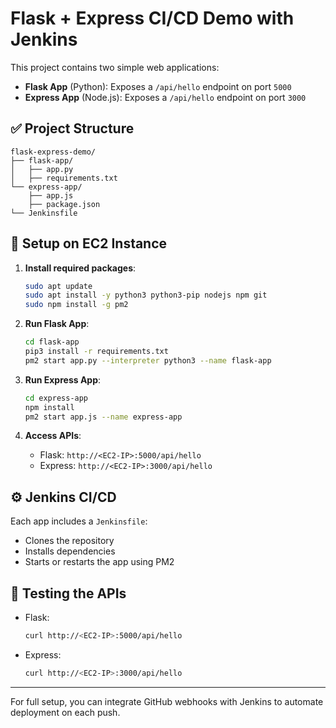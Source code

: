 # Flask + Express CI/CD Demo with Jenkins

This project contains two simple web applications:
- **Flask App** (Python): Exposes a `/api/hello` endpoint on port `5000`
- **Express App** (Node.js): Exposes a `/api/hello` endpoint on port `3000`

## ✅ Project Structure

```
flask-express-demo/
├── flask-app/
│   ├── app.py
│   ├── requirements.txt
└── express-app/
    ├── app.js
    ├── package.json
└── Jenkinsfile   
```

## 🚀 Setup on EC2 Instance

1. **Install required packages**:
   ```bash
   sudo apt update
   sudo apt install -y python3 python3-pip nodejs npm git
   sudo npm install -g pm2
   ```

2. **Run Flask App**:
   ```bash
   cd flask-app
   pip3 install -r requirements.txt
   pm2 start app.py --interpreter python3 --name flask-app
   ```

3. **Run Express App**:
   ```bash
   cd express-app
   npm install
   pm2 start app.js --name express-app
   ```

4. **Access APIs**:
   - Flask: `http://<EC2-IP>:5000/api/hello`
   - Express: `http://<EC2-IP>:3000/api/hello`

## ⚙️ Jenkins CI/CD

Each app includes a `Jenkinsfile`:
- Clones the repository
- Installs dependencies
- Starts or restarts the app using PM2

## 🧪 Testing the APIs

- Flask:
  ```bash
  curl http://<EC2-IP>:5000/api/hello
  ```

- Express:
  ```bash
  curl http://<EC2-IP>:3000/api/hello
  ```

---

For full setup, you can integrate GitHub webhooks with Jenkins to automate deployment on each push.
